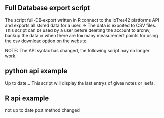 ## Full Database export script
The script full-DB-export written in R connect to the IoTree42 platforms API and exports all stored data for a user.
-> The data is exported to CSV files.
This script can be used by a user before deleting the account to archiv, backup the data or when there are too many measurement points for using the csv download option on the website.


NOTE: The API syntax has changed, the following script may no longer work.

## python api example
Up to date...
This script will display the last entrys of given notes or leefs.

## R api example
not up to date post method changed
